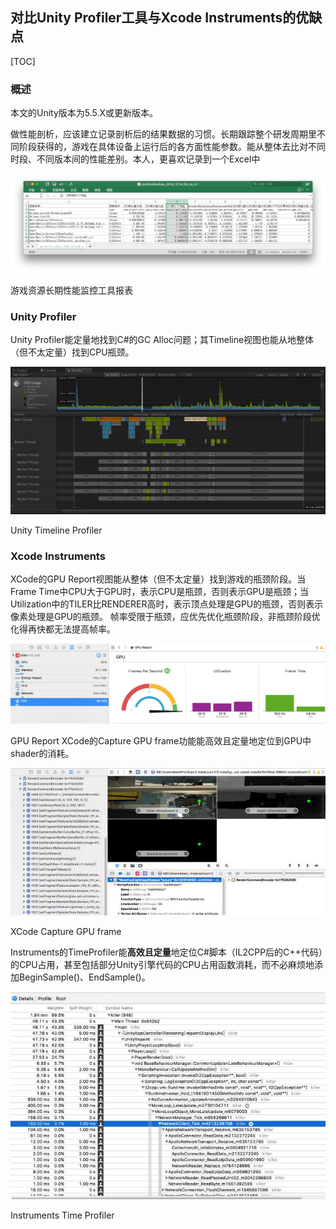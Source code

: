 ## 对比Unity Profiler工具与Xcode Instruments的优缺点

[TOC]

### 概述

本文的Unity版本为5.5.X或更新版本。

做性能剖析，应该建立记录剖析后的结果数据的习惯。长期跟踪整个研发周期里不同阶段获得的，游戏在具体设备上运行后的各方面性能参数。能从整体去比对不同时段、不同版本间的性能差别。本人，更喜欢记录到一个Excel中

![diff_xsl](diff_xsl.jpeg)

游戏资源长期性能监控工具报表

### Unity Profiler

Unity Profiler能定量地找到C#的GC Alloc问题；其Timeline视图也能从地整体（但不太定量）找到CPU瓶颈。

![UnityProfiler](UnityProfiler.jpg)

Unity Timeline Profiler

### Xcode Instruments

XCode的GPU Report视图能从整体（但不太定量）找到游戏的瓶颈阶段。当Frame Time中CPU大于GPU时，表示CPU是瓶颈，否则表示GPU是瓶颈；当Utilization中的TILER比RENDERER高时，表示顶点处理是GPU的瓶颈，否则表示像素处理是GPU的瓶颈。
帧率受限于瓶颈，应优先优化瓶颈阶段，非瓶颈阶段优化得再快都无法提高帧率。

![instruments_gpu](instruments_gpu.jpeg)

GPU Report
XCode的Capture GPU frame功能能高效且定量地定位到GPU中shader的消耗。

![instruments_gpuframe](instruments_gpuframe.jpeg)

XCode Capture GPU frame

Instruments的TimeProfiler能**高效且定量**地定位C#脚本（IL2CPP后的C++代码）的CPU占用，甚至包括部分Unity引擎代码的CPU占用函数消耗，而不必麻烦地添加BeginSample()、EndSample()。

![instruments_time_profiler](instruments_time_profiler.jpeg)

Instruments Time Profiler


